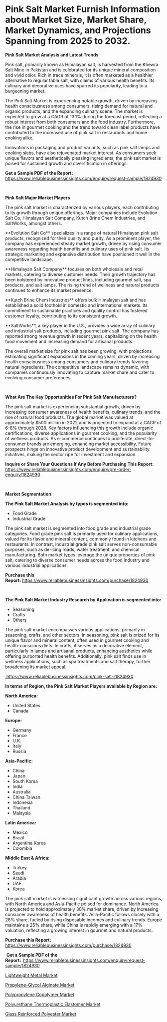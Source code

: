 <p><h1>Pink Salt Market Furnish Information about Market Size, Market Share, Market Dynamics, and Projections Spanning from 2025 to 2032.</h1></p><p><strong>Pink Salt Market Analysis and Latest Trends</strong></p>
<p><p>Pink salt, primarily known as Himalayan salt, is harvested from the Khewra Salt Mine in Pakistan and is celebrated for its unique mineral composition and vivid color. Rich in trace minerals, it is often marketed as a healthier alternative to regular table salt, with claims of various health benefits. Its culinary and decorative uses have spurred its popularity, leading to a burgeoning market.</p><p>The Pink Salt Market is experiencing notable growth, driven by increasing health consciousness among consumers, rising demand for natural and organic products, and the expanding culinary scene. The market is expected to grow at a CAGR of 13.1% during the forecast period, reflecting a robust interest from both consumers and the food industry. Furthermore, the rise in gourmet cooking and the trend toward clean label products have contributed to the increased use of pink salt in restaurants and home cooking alike. </p><p>Innovations in packaging and product variants, such as pink salt lamps and cooking slabs, have also rejuvenated market interest. As consumers seek unique flavors and aesthetically pleasing ingredients, the pink salt market is poised for sustained growth and diversification in offerings.</p></p>
<p><strong>Get a Sample PDF of the Report:&nbsp;</strong> <a href="https://www.reliablebusinessinsights.com/enquiry/request-sample/1824930?utm_campaign=1847&utm_medium=2&utm_source=Github&utm_content=ia&utm_term=01042025&utm_id=pink-salt">https://www.reliablebusinessinsights.com/enquiry/request-sample/1824930</a></p>
<p>&nbsp;</p>
<p><strong>Pink Salt Major Market Players</strong></p>
<p><p>The pink salt market is characterized by various players, each contributing to its growth through unique offerings. Major companies include Evolution Salt Co, Himalayan Salt Company, Kutch Brine Chem Industries, and SaltWorks, amongst others. </p><p>**Evolution Salt Co** specializes in a range of natural Himalayan pink salt products, recognized for their quality and purity. As a prominent player, the company has experienced steady market growth, driven by rising consumer awareness regarding health benefits and culinary uses of pink salt. Its strategic marketing and expansive distribution have positioned it well in the competitive landscape.</p><p>**Himalayan Salt Company** focuses on both wholesale and retail markets, catering to diverse customer needs. Their growth trajectory has been bolstered by innovative product lines, including gourmet salt, spa products, and salt lamps. The rising trend of wellness and natural products continues to enhance its market presence.</p><p>**Kutch Brine Chem Industries** offers bulk Himalayan salt and has established a solid foothold in domestic and international markets. Its commitment to sustainable practices and quality control has fostered customer loyalty, contributing to its consistent growth.</p><p>**SaltWorks**, a key player in the U.S., provides a wide array of culinary and industrial salt products, including gourmet pink salt. The company has reported strong revenue growth in recent years, capitalizing on the health food movement and increasing demand for artisanal products.</p><p>The overall market size for pink salt has been growing, with projections estimating significant expansions in the coming years, driven by increasing health consciousness among consumers and culinary trends favoring natural ingredients. The competitive landscape remains dynamic, with companies continuously innovating to capture market share and cater to evolving consumer preferences.</p></p>
<p>&nbsp;</p>
<p><strong>What Are The Key Opportunities For Pink Salt Manufacturers?</strong></p>
<p><p>The pink salt market is experiencing substantial growth, driven by increasing consumer awareness of health benefits, culinary trends, and the rise of natural food products. The global market was valued at approximately $500 million in 2022 and is projected to expand at a CAGR of 6-8% through 2028. Key factors influencing this growth include organic certifications, diverse applications in gourmet cooking, and the popularity of wellness products. As e-commerce continues to proliferate, direct-to-consumer brands are emerging, enhancing market accessibility. Future prospects hinge on innovative product development and sustainability initiatives, making the sector ripe for investment and expansion.</p></p>
<p><strong>Inquire or Share Your Questions If Any Before Purchasing This Report:</strong> <a href="https://www.reliablebusinessinsights.com/enquiry/pre-order-enquiry/1824930?utm_campaign=1847&utm_medium=2&utm_source=Github&utm_content=ia&utm_term=01042025&utm_id=pink-salt">https://www.reliablebusinessinsights.com/enquiry/pre-order-enquiry/1824930</a></p>
<p>&nbsp;</p>
<p><strong>Market Segmentation</strong></p>
<p><strong>The Pink Salt Market Analysis by types is segmented into:</strong></p>
<p><ul><li>Food Grade</li><li>Industrial Grade</li></ul></p>
<p><p>The pink salt market is segmented into food grade and industrial grade categories. Food grade pink salt is primarily used for culinary applications, valued for its flavor and mineral content, commonly found in kitchens and restaurants. In contrast, industrial grade pink salt serves non-consumable purposes, such as de-icing roads, water treatment, and chemical manufacturing. Both market types leverage the unique properties of pink salt, catering to diverse consumer needs across the food industry and various industrial applications.</p></p>
<p><strong>Purchase this Report:&nbsp;</strong><a href="https://www.reliablebusinessinsights.com/purchase/1824930?utm_campaign=1847&utm_medium=2&utm_source=Github&utm_content=ia&utm_term=01042025&utm_id=pink-salt">https://www.reliablebusinessinsights.com/purchase/1824930</a></p>
<p>&nbsp;</p>
<p><strong>The Pink Salt Market Industry Research by Application is segmented into:</strong></p>
<p><ul><li>Seasoning</li><li>Crafts</li><li>Others</li></ul></p>
<p><p>The pink salt market encompasses various applications, primarily in seasoning, crafts, and other sectors. In seasoning, pink salt is prized for its unique flavor and mineral content, often used in gourmet cooking and health-conscious diets. In crafts, it serves as a decorative element, particularly in lamps and artisanal products, enhancing aesthetics while offering purported health benefits. Additionally, pink salt finds use in wellness applications, such as spa treatments and salt therapy, further broadening its market appeal.</p></p>
<p><a href="https://www.reliablebusinessinsights.com/pink-salt-r1824930?utm_campaign=1847&utm_medium=2&utm_source=Github&utm_content=ia&utm_term=01042025&utm_id=pink-salt">&nbsp;https://www.reliablebusinessinsights.com/pink-salt-r1824930</a></p>
<p><strong>In terms of Region, the Pink Salt Market Players available by Region are:</strong></p>
<p>
    <p> <strong> North America: </strong>
        <ul>
            <li>United States</li>
            <li>Canada</li>
        </ul>
        </p> 
    <p> <strong> Europe: </strong>
        <ul>
            <li>Germany</li>
            <li>France</li>
            <li>U.K.</li>
            <li>Italy</li>
            <li>Russia</li>
        </ul>
        </p> 
    <p> <strong> Asia-Pacific: </strong>
        <ul>
            <li>China</li>
            <li>Japan</li>
            <li>South Korea</li>
            <li>India</li>
            <li>Australia</li>
            <li>China Taiwan</li>
            <li>Indonesia</li>
            <li>Thailand</li>
            <li>Malaysia</li>
        </ul>
        </p> 
    <p> <strong> Latin America: </strong>
        <ul>
            <li>Mexico</li>
            <li>Brazil</li>
            <li>Argentina Korea</li>
            <li>Colombia</li>
        </ul>
        </p> 
    <p> <strong> Middle East & Africa: </strong>
        <ul>
            <li>Turkey</li>
            <li>Saudi</li>
            <li>Arabia</li>
            <li>UAE</li>
            <li>Korea</li>
        </ul>
    </p>
    </p>
<p><p>The pink salt market is witnessing significant growth across various regions, with North America and Asia-Pacific poised for dominance. North America is projected to hold approximately 30% market share, driven by increasing consumer awareness of health benefits. Asia-Pacific follows closely with a 28% share, fueled by rising disposable incomes and culinary trends. Europe maintains a 25% share, while China is rapidly emerging with a 17% valuation, reflecting a growing interest in gourmet and natural products.</p></p>
<p><strong>Purchase this Report: </strong><a href="https://www.reliablebusinessinsights.com/purchase/1824930?utm_campaign=1847&utm_medium=2&utm_source=Github&utm_content=ia&utm_term=01042025&utm_id=pink-salt">https://www.reliablebusinessinsights.com/purchase/1824930</a></p>
<p>&nbsp;<strong>Get a Sample PDF of the Report:&nbsp;&nbsp;</strong><a href="https://www.reliablebusinessinsights.com/enquiry/request-sample/1824930?utm_campaign=1847&utm_medium=2&utm_source=Github&utm_content=ia&utm_term=01042025&utm_id=pink-salt">https://www.reliablebusinessinsights.com/enquiry/request-sample/1824930</a></p>
<p><strong></strong></p>
<p><p><a href="https://github.com/fungkychiman/Market-Research-Report-List-1/blob/main/lightweight-metal-market.md?utm_campaign=1847&utm_medium=2&utm_source=Github&utm_content=ia&utm_term=01042025&utm_id=pink-salt">Lightweight Metal Market</a></p><p><a href="https://github.com/edriceakeime/Market-Research-Report-List-1/blob/main/propylene-glycol-alginate-market.md?utm_campaign=1847&utm_medium=2&utm_source=Github&utm_content=ia&utm_term=01042025&utm_id=pink-salt">Propylene-Glycol Alginate Market</a></p><p><a href="https://github.com/olesjaquah/Market-Research-Report-List-1/blob/main/polypropylene-copolymer-market.md?utm_campaign=1847&utm_medium=2&utm_source=Github&utm_content=ia&utm_term=01042025&utm_id=pink-salt">Polypropylene Copolymer Market</a></p><p><a href="https://github.com/kitsossadien/Market-Research-Report-List-1/blob/main/polyurethane-thermoplastic-elastomer-market.md?utm_campaign=1847&utm_medium=2&utm_source=Github&utm_content=ia&utm_term=01042025&utm_id=pink-salt">Polyurethane Thermoplastic Elastomer Market</a></p><p><a href="https://github.com/seppelharjap/Market-Research-Report-List-1/blob/main/glass-reinforced-polyester-market.md?utm_campaign=1847&utm_medium=2&utm_source=Github&utm_content=ia&utm_term=01042025&utm_id=pink-salt">Glass Reinforced Polyester Market</a></p></p>